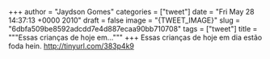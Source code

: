 
+++
author = "Jaydson Gomes"
categories = ["tweet"]
date = "Fri May 28 14:37:13 +0000 2010"
draft = false
image = "{TWEET_IMAGE}"
slug = "6dbfa509be8592adcdd7e4d887ecaa90bb710708"
tags = ["tweet"]
title = """Essas crianças de hoje em..."""
+++
Essas crianças de hoje em dia estão foda hein. http://tinyurl.com/383p4k9
